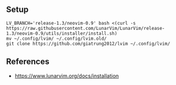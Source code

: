 ## Setup
```shell
LV_BRANCH='release-1.3/neovim-0.9' bash <(curl -s https://raw.githubusercontent.com/LunarVim/LunarVim/release-1.3/neovim-0.9/utils/installer/install.sh)
mv ~/.config/lvim/ ~/.config/lvim.old/
git clone https://github.com/giatrung2012/lvim ~/.config/lvim/
```

## References
- https://www.lunarvim.org/docs/installation

